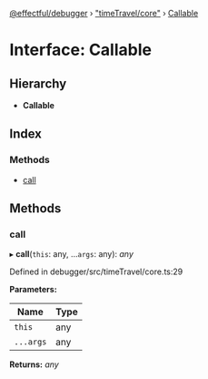 [@effectful/debugger](../README.md) › ["timeTravel/core"](../modules/_timetravel_core_.md) › [Callable](_timetravel_core_.callable.md)

# Interface: Callable

## Hierarchy

* **Callable**

## Index

### Methods

* [call](_timetravel_core_.callable.md#call)

## Methods

###  call

▸ **call**(`this`: any, ...`args`: any): *any*

Defined in debugger/src/timeTravel/core.ts:29

**Parameters:**

Name | Type |
------ | ------ |
`this` | any |
`...args` | any |

**Returns:** *any*

